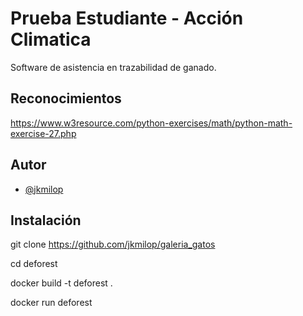 
# Prueba Estudiante - Acción Climatica

Software de asistencia en trazabilidad de ganado. 

## Reconocimientos

https://www.w3resource.com/python-exercises/math/python-math-exercise-27.php
## Autor

- [@jkmilop](https://www.github.com/jkmilop)


## Instalación

git clone https://github.com/jkmilop/galeria_gatos

cd deforest

docker build -t deforest .

docker run deforest
